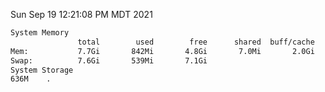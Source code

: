Sun Sep 19 12:21:08 PM MDT 2021
```bash
System Memory
               total        used        free      shared  buff/cache   available
Mem:           7.7Gi       842Mi       4.8Gi       7.0Mi       2.0Gi       6.5Gi
Swap:          7.6Gi       539Mi       7.1Gi
System Storage
636M	.
```
```bash
